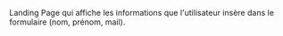 Landing Page qui affiche les informations que l'utilisateur insère dans le formulaire (nom, prénom, mail).
